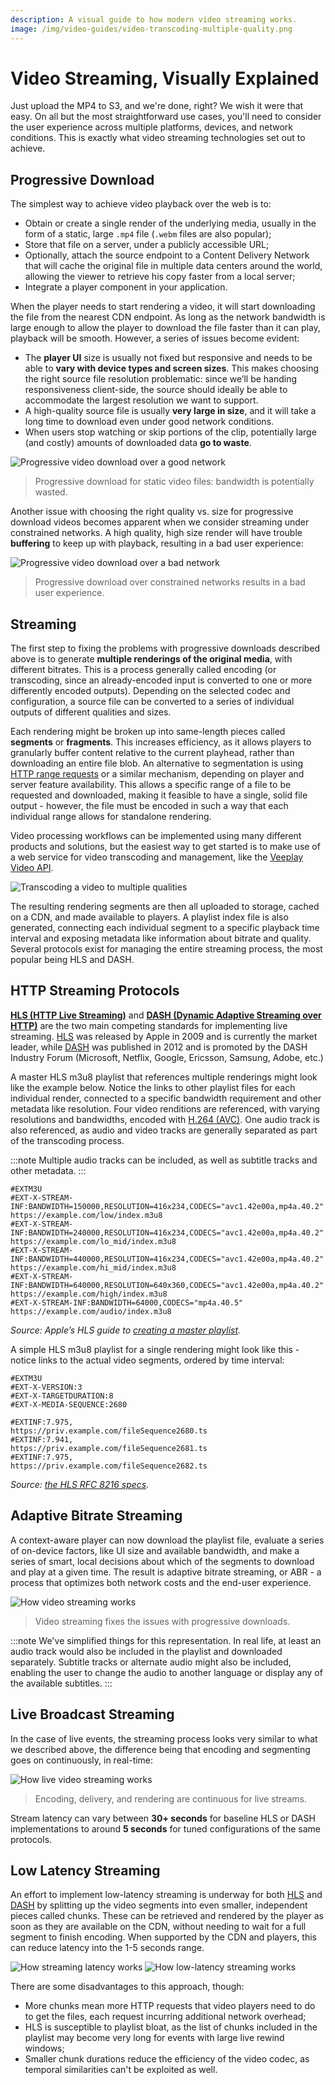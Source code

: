 ```yaml
---
description: A visual guide to how modern video streaming works.
image: /img/video-guides/video-transcoding-multiple-quality.png
---
```


# Video Streaming, Visually Explained

Just upload the MP4 to S3, and we're done, right? We wish it were that easy. On all but the most straightforward use cases, you'll need to consider the user experience across multiple platforms, devices, and network conditions. This is exactly what video streaming technologies set out to achieve.

## Progressive Download

The simplest way to achieve video playback over the web is to:

- Obtain or create a single render of the underlying media, usually in the form of a static, large `.mp4` file (`.webm` files are also popular);
- Store that file on a server, under a publicly accessible URL;
- Optionally, attach the source endpoint to a Content Delivery Network that will cache the original file in multiple data centers around the world, allowing the viewer to retrieve his copy faster from a local server;
- Integrate a player component in your application.

When the player needs to start rendering a video, it will start downloading the file from the nearest CDN endpoint. As long as the network bandwidth is large enough to allow the player to download the file faster than it can play, playback will be smooth. However, a series of issues become evident:

- The **player UI** size is usually not fixed but responsive and needs to be able to **vary with device types and screen sizes**. This makes choosing the right source file resolution problematic: since we’ll be handing responsiveness client-side, the source should ideally be able to accommodate the largest resolution we want to support.
- A high-quality source file is usually **very large in size**, and it will take a long time to download even under good network conditions.
- When users stop watching or skip portions of the clip, potentially large (and costly) amounts of downloaded data **go to waste**.

![Progressive video download over a good network](/img/video-guides/progressive-video-download-good-network.gif)
> Progressive download for static video files: bandwidth is potentially wasted.

Another issue with choosing the right quality vs. size for progressive download videos becomes apparent when we consider streaming under constrained networks. A high quality, high size render will have trouble **buffering** to keep up with playback, resulting in a bad user experience:

![Progressive video download over a bad network](/img/video-guides/progressive-video-download-bad-network.gif)
> Progressive download over constrained networks results in a bad user experience.

## Streaming

The first step to fixing the problems with progressive downloads described above is to generate **multiple renderings of the original media**, with different bitrates. This is a process generally called encoding (or transcoding, since an already-encoded input is converted to one or more differently encoded outputs). Depending on the selected codec and configuration, a source file can be converted to a series of individual outputs of different qualities and sizes.

Each rendering might be broken up into same-length pieces called **segments** or **fragments**. This increases efficiency, as it allows players to granularly buffer content relative to the current playhead, rather than downloading an entire file blob. An alternative to segmentation is using [HTTP range requests](https://developer.mozilla.org/en-US/docs/Web/HTTP/Range_requests) or a similar mechanism, depending on player and server feature availability. This allows a specific range of a file to be requested and downloaded, making it feasible to have a single, solid file output - however, the file must be encoded in such a way that each individual range allows for standalone rendering.

Video processing workflows can be implemented using many different products and solutions, but the easiest way to get started is to make use of a web service for video transcoding and management, like the [Veeplay Video API](https://veeplay.com/video-api-cloud/).

![Transcoding a video to multiple qualities](/img/video-guides/video-transcoding-multiple-quality.png)

The resulting rendering segments are then all uploaded to storage, cached on a CDN, and made available to players. A playlist index file is also generated, connecting each individual segment to a specific playback time interval and exposing metadata like information about bitrate and quality. Several protocols exist for managing the entire streaming process, the most popular being HLS and DASH.

## HTTP Streaming Protocols

**[HLS (HTTP Live Streaming)](/docs/video-guides/video-streaming-formats-device-support#http-live-streaming-hls)** and **[DASH (Dynamic Adaptive Streaming over HTTP)](/docs/video-guides/video-streaming-formats-device-support#dynamic-adaptive-streaming-over-http-dash)** are the two main competing standards for implementing live streaming. [HLS](https://developer.apple.com/streaming/) was released by Apple in 2009 and is currently the market leader, while [DASH](https://dashif.org/) was published in 2012 and is promoted by the DASH Industry Forum (Microsoft, Netflix, Google, Ericsson, Samsung, Adobe, etc.)

A master HLS m3u8 playlist that references multiple renderings might look like the example below. Notice the links to other playlist files for each individual render, connected to a specific bandwidth requirement and other metadata like resolution. Four video renditions are referenced, with varying resolutions and bandwidths, encoded with [H.264 (AVC)](/docs/video-guides/video-codec-types-device-support#h264-avc). One audio track is also referenced, as audio and video tracks are generally separated as part of the transcoding process.

:::note
Multiple audio tracks can be included, as well as subtitle tracks and other metadata.
:::

    #EXTM3U
    #EXT-X-STREAM-INF:BANDWIDTH=150000,RESOLUTION=416x234,CODECS="avc1.42e00a,mp4a.40.2"
    https://example.com/low/index.m3u8
    #EXT-X-STREAM-INF:BANDWIDTH=240000,RESOLUTION=416x234,CODECS="avc1.42e00a,mp4a.40.2"
    https://example.com/lo_mid/index.m3u8
    #EXT-X-STREAM-INF:BANDWIDTH=440000,RESOLUTION=416x234,CODECS="avc1.42e00a,mp4a.40.2"
    https://example.com/hi_mid/index.m3u8
    #EXT-X-STREAM-INF:BANDWIDTH=640000,RESOLUTION=640x360,CODECS="avc1.42e00a,mp4a.40.2"
    https://example.com/high/index.m3u8
    #EXT-X-STREAM-INF:BANDWIDTH=64000,CODECS="mp4a.40.5"
    https://example.com/audio/index.m3u8

_Source: Apple’s HLS guide to [creating a master playlist](https://developer.apple.com/documentation/http_live_streaming/example_playlists_for_http_live_streaming/creating_a_master_playlist)._

A simple HLS m3u8 playlist for a single rendering might look like this - notice links to the actual video segments, ordered by time interval:

    #EXTM3U
    #EXT-X-VERSION:3
    #EXT-X-TARGETDURATION:8
    #EXT-X-MEDIA-SEQUENCE:2680
    
    #EXTINF:7.975,
    https://priv.example.com/fileSequence2680.ts
    #EXTINF:7.941,
    https://priv.example.com/fileSequence2681.ts
    #EXTINF:7.975,
    https://priv.example.com/fileSequence2682.ts

_Source: [the HLS RFC 8216 specs](https://tools.ietf.org/html/rfc8216)._

## Adaptive Bitrate Streaming

A context-aware player can now download the playlist file, evaluate a series of on-device factors, like UI size and available bandwidth, and make a series of smart, local decisions about which of the segments to download and play at a given time. The result is adaptive bitrate streaming, or ABR - a process that optimizes both network costs and the end-user experience.

![How video streaming works](/img/video-guides/how-video-streaming-works.gif)
> Video streaming fixes the issues with progressive downloads.

:::note
We've simplified things for this representation. In real life, at least an audio track would also be included in the playlist and downloaded separately. Subtitle tracks or alternate audio might also be included, enabling the user to change the audio to another language or display any of the available subtitles.
:::

## Live Broadcast Streaming

In the case of live events, the streaming process looks very similar to what we described above, the difference being that encoding and segmenting goes on continuously, in real-time:

![How live video streaming works](/img/video-guides/how-live-video-streaming-works.gif)
> Encoding, delivery, and rendering are continuous for live streams.

Stream latency can vary between **30+ seconds** for baseline HLS or DASH implementations to around **5 seconds** for tuned configurations of the same protocols.

## Low Latency Streaming

An effort to implement low-latency streaming is underway for both [HLS](https://developer.apple.com/documentation/http_live_streaming/enabling_low-latency_hls) and [DASH](https://dashif.org/guidelines/) by splitting up the video segments into even smaller, independent pieces called chunks. These can be retrieved and rendered by the player as soon as they are available on the CDN, without needing to wait for a full segment to finish encoding. When supported by the CDN and players, this can reduce latency into the 1-5 seconds range.

![How streaming latency works](/img/video-guides/how-streaming-latency-works.gif)
![How low-latency streaming works](/img/video-guides/how-streaming-low-latency-works.gif)

There are some disadvantages to this approach, though:
- More chunks mean more HTTP requests that video players need to do to get the files, each request incurring additional network overhead;
- HLS is susceptible to playlist bloat, as the list of chunks included in the playlist may become very long for events with large live rewind windows;
- Smaller chunk durations reduce the efficiency of the video codec, as temporal similarities can't be exploited as well.
